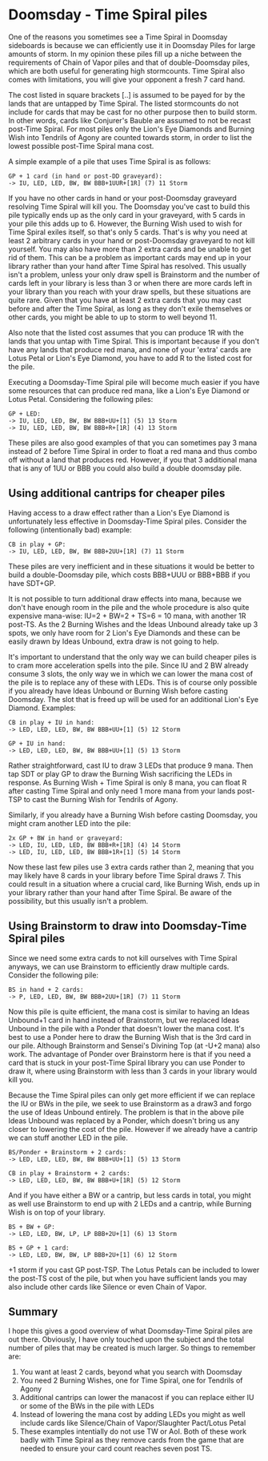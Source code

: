 # Doomsday - Time Spiral piles

One of the reasons you sometimes see a Time Spiral in Doomsday sideboards is
because we can efficiently use it in Doomsday Piles for large amounts of storm.
In my opinion these piles fill up a niche between the requirements of Chain of
Vapor piles and that of double-Doomsday piles, which are both useful for
generating high stormcounts. Time Spiral also comes with limitations, you will
give your opponent a fresh 7 card hand.

The cost listed in square brackets [..] is assumed to be payed for by the lands
that are untapped by Time Spiral. The listed stormcounts do not include for
cards that may be cast for no other purpose then to build storm. In other words,
cards like Conjurer's Bauble are assumed to not be recast post-Time Spiral. For
most piles only the Lion's Eye Diamonds and Burning Wish into Tendrils of Agony
are counted towards storm, in order to list the lowest possible post-Time Spiral
mana cost.

A simple example of a pile that uses Time Spiral is as follows:

```
GP + 1 card (in hand or post-DD graveyard):
-> IU, LED, LED, BW, BW BBB+1UUR+[1R] (7) 11 Storm
```

If you have no other cards in hand or your post-Doomsday graveyard resolving
Time Spiral will kill you. The Doomsday you've cast to build this pile typically
ends up as the only card in your graveyard, with 5 cards in your pile this adds
up to 6. However, the Burning Wish used to wish for Time Spiral exiles itself,
so that's only 5 cards. That's is why you need at least 2 arbitrary cards in
your hand or post-Doomsday graveyard to not kill yourself. You may also have
more than 2 extra cards and be unable to get rid of them. This can be a problem
as important cards may end up in your library rather than your hand after Time
Spiral has resolved. This usually isn't a problem, unless your only draw spell
is Brainstorm and the number of cards left in your library is less than 3 or
when there are more cards left in your library than you reach with your draw
spells, but these situations are quite rare. Given that you have at least 2
extra cards that you may cast before and after the Time Spiral, as long as they
don't exile themselves or other cards, you might be able to up to storm to well
beyond 11.

Also note that the listed cost assumes that you can produce 1R with the lands
that you untap with Time Spiral. This is important because if you don't have any
lands that produce red mana, and none of your 'extra' cards are Lotus Petal or
Lion's Eye Diamond, you have to add R to the listed cost for the pile.

Executing a Doomsday-Time Spiral pile will become much easier if you have some
resources that can produce red mana, like a Lion's Eye Diamond or Lotus Petal.
Considering the following piles:

```
GP + LED:
-> IU, LED, LED, BW, BW BBB+UU+[1] (5) 13 Storm
-> IU, LED, LED, BW, BW BBB+R+[1R] (4) 13 Storm
```

These piles are also good examples of that you can sometimes pay 3 mana instead
of 2 before Time Spiral in order to float a red mana and thus combo off without
a land that produces red. However, if you that 3 additional mana that is any of
1UU or BBB you could also build a double doomsday pile.

## Using additional cantrips for cheaper piles

Having access to a draw effect rather than a Lion's Eye Diamond is unfortunately
less effective in Doomsday-Time Spiral piles. Consider the following
(intentionally bad) example:

```
CB in play + GP:
-> IU, LED, LED, BW, BW BBB+2UU+[1R] (7) 11 Storm
```

These piles are very inefficient and in these situations it would be better to
build a double-Doomsday pile, which costs BBB+UUU or BBB+BBB if you have SDT+GP.

It is not possible to turn additional draw effects into mana, because we don't
have enough room in the pile and the whole procedure is also quite expensive
mana-wise: IU=2 + BW=2 + TS=6 = 10 mana, with another 1R post-TS. As the 2
Burning Wishes and the Ideas Unbound already take up 3 spots, we only have room
for 2 Lion's Eye Diamonds and these can be easily drawn by Ideas Unbound, extra
draw is not going to help.

It's important to understand that the only way we can build cheaper piles is to
cram more acceleration spells into the pile. Since IU and 2 BW already consume 3
slots, the only way we in which we can lower the mana cost of the pile is to
replace any of these with LEDs. This is of course only possible if you already
have Ideas Unbound or Burning Wish before casting Doomsday. The slot that is
freed up will be used for an additional Lion's Eye Diamond. Examples:

```
CB in play + IU in hand:
-> LED, LED, LED, BW, BW BBB+UU+[1] (5) 12 Storm

GP + IU in hand:
-> LED, LED, LED, BW, BW BBB+UU+[1] (5) 13 Storm
```

Rather straightforward, cast IU to draw 3 LEDs that produce 9 mana. Then tap SDT
or play GP to draw the Burning Wish sacrificing the LEDs in response. As Burning
Wish + Time Spiral is only 8 mana, you can float R after casting Time Spiral and
only need 1 more mana from your lands post-TSP to cast the Burning Wish for
Tendrils of Agony.

Similarly, if you already have a Burning Wish before casting Doomsday, you might
cram another LED into the pile:

```
2x GP + BW in hand or graveyard:
-> LED, IU, LED, LED, BW BBB+R+[1R] (4) 14 Storm
-> LED, IU, LED, LED, BW BBB+1R+[1] (5) 14 Storm
```

Now these last few piles use 3 extra cards rather than 2, meaning that you may
likely have 8 cards in your library before Time Spiral draws 7. This could
result in a situation where a crucial card, like Burning Wish, ends up in your
library rather than your hand after Time Spiral. Be aware of the possibility,
but this usually isn't a problem.

## Using Brainstorm to draw into Doomsday-Time Spiral piles

Since we need some extra cards to not kill ourselves with Time Spiral anyways,
we can use Brainstorm to efficiently draw multiple cards. Consider the following
pile:

```
BS in hand + 2 cards:
-> P, LED, LED, BW, BW BBB+2UU+[1R] (7) 11 Storm
```

Now this pile is quite efficient, the mana cost is similar to having an Ideas
Unbound+1 card in hand instead of Brainstorm, but we replaced Ideas Unbound in
the pile with a Ponder that doesn't lower the mana cost. It's best to use a
Ponder here to draw the Burning Wish that is the 3rd card in our pile. Although
Brainstorm and Sensei's Divining Top (at -U+2 mana) also work. The advantage of
Ponder over Brainstorm here is that if you need a card that is stuck in your
post-Time Spiral library you can use Ponder to draw it, where using Brainstorm
with less than 3 cards in your library would kill you.

Because the Time Spiral piles can only get more efficient if we can replace the
IU or BWs in the pile, we seek to use Brainstorm as a draw3 and forgo the use of
Ideas Unbound entirely. The problem is that in the above pile Ideas Unbound was
replaced by a Ponder, which doesn't bring us any closer to lowering the cost of
the pile. However if we already have a cantrip we can stuff another LED in the
pile.

```
BS/Ponder + Brainstorm + 2 cards:
-> LED, LED, LED, BW, BW BBB+UU+[1] (5) 13 Storm

CB in play + Brainstorm + 2 cards:
-> LED, LED, LED, BW, BW BBB+U+[1R] (5) 12 Storm
```

And if you have either a BW or a cantrip, but less cards in total, you might as
well use Brainstorm to end up with 2 LEDs and a cantrip, while Burning Wish is
on top of your library.

```
BS + BW + GP:
-> LED, LED, BW, LP, LP BBB+2U+[1] (6) 13 Storm

BS + GP + 1 card:
-> LED, LED, BW, BW, LP BBB+2U+[1] (6) 12 Storm
```

+1 storm if you cast GP post-TSP. The Lotus Petals can be included to lower the
post-TS cost of the pile, but when you have sufficient lands you may also
include other cards like Silence or even Chain of Vapor.

## Summary

I hope this gives a good overview of what Doomsday-Time Spiral piles are out
there. Obviously, I have only touched upon the subject and the total number of
piles that may be created is much larger. So things to remember are:

1. You want at least 2 cards, beyond what you search with Doomsday
2. You need 2 Burning Wishes, one for Time Spiral, one for Tendrils of Agony
3. Additional cantrips can lower the manacost if you can replace either IU or
   some of the BWs in the pile with LEDs
4. Instead of lowering the mana cost by adding LEDs you might as well include
   cards like Silence/Chain of Vapor/Slaughter Pact/Lotus Petal
5. These examples intentially do not use TW or AoI. Both of these work badly
   with Time Spiral as they remove cards from the game that are needed to ensure
   your card count reaches seven post TS.
